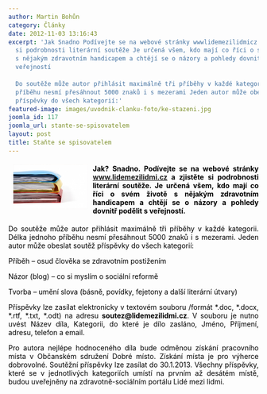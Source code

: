 ```yaml
---
author: Martin Bohůn
category: Články
date: 2012-11-03 13:16:43
excerpt: 'Jak Snadno Podívejte se na webové stránky wwwlidemezilidmicz a zjistěte
  si podrobnosti literární soutěže Je určená všem, kdo mají co říci o svém životě
  s nějakým zdravotním handicapem a chtějí se o názory a pohledy dovnitř podělit s
  veřejností

  Do soutěže může autor přihlásit maximálně tři příběhy v každé kategorii Délka jednoho
  příběhu nesmí přesáhnout 5000 znaků i s mezerami Jeden autor může obeslat soutěž
  příspěvky do všech kategorií:'
featured-image: images/uvodnik-clanku-foto/ke-stazeni.jpg
joomla_id: 117
joomla_url: stante-se-spisovatelem
layout: post
title: Staňte se spisovatelem
---
```


<h4 style="text-align: justify;"><img src="images/uvodnik-clanku-foto/ke-stazeni.jpg" border="0" width="150" height="90" style="float: left; margin-left: 10px; margin-right: 10px;" /><span style="color: #000000;">Jak? Snadno. Podívejte se na webové stránky <a href="http://www.lidemezilidmi.cz" target="_blank" title="www.lidemezilidmi.cz">www.lidemezilidmi.cz</a> a zjistěte si podrobnosti literární soutěže. Je určená všem, kdo mají co říci o svém životě s nějakým zdravotním handicapem a chtějí se o názory a pohledy dovnitř podělit s veřejností.</span></h4>
<p style="text-align: justify;"><span style="color: #000000;">Do soutěže může autor přihlásit maximálně tři příběhy v každé kategorii. Délka jednoho příběhu nesmí přesáhnout 5000 znaků i s mezerami. Jeden autor může obeslat soutěž příspěvky do všech kategorií:</span></p>

<p style="text-align: justify;"><span style="color: #000000;">Příběh – osud člověka se zdravotním postižením</span></p>
<p style="text-align: justify;"><span style="color: #000000;">Názor (blog) – co si myslím o sociální reformě</span></p>
<p style="text-align: justify;"><span style="color: #000000;">Tvorba – umění slova (básně, povídky, fejetony a další literární útvary)</span></p>
<p style="text-align: justify;"><span style="color: #000000;">Příspěvky lze zasílat elektronicky v textovém souboru /formát *.doc, *.docx, *.rtf, *.txt, *.odt) na adresu <strong>soutez@lidemezilidmi.cz</strong>. V souboru je nutno uvést Název díla, Kategorii, do které je dílo zasláno, Jméno, Příjmení, adresu, telefon a email.</span></p>
<p style="text-align: justify;"><span style="color: #000000;">Pro autora nejlépe hodnoceného díla bude odměnou získání pracovního místa v Občanském sdružení Dobré místo. Získání místa je pro výherce dobrovolné. Soutěžní příspěvky lze zasílat do 30.1.2013. Všechny příspěvky, které se v jednotlivých kategoriích umístí na prvním až desátém místě, budou uveřejněny na zdravotně-sociálním portálu Lidé mezi lidmi.</span></p>